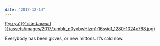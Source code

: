 ```yaml
---
date: "2017-12-14"
---
```


[![yo yo]({{ site.baseurl }}/assets/images/2017/tumblr_p0yvbwHlzm1r16syio1_1280-1024x768.jpg)](https://mananamanana.com/ohpiglet/wp-content/uploads/2017/12/tumblr_p0yvbwHlzm1r16syio1_1280.jpg)

Everybody has been gloves, or new mittons. It’s cold now.
